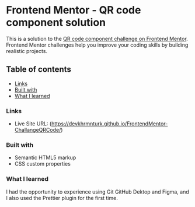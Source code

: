 # Frontend Mentor - QR code component solution

This is a solution to the [QR code component challenge on Frontend Mentor](https://www.frontendmentor.io/challenges/qr-code-component-iux_sIO_H). Frontend Mentor challenges help you improve your coding skills by building realistic projects. 

## Table of contents

- [Links](#links)
- [Built with](#built-with)
- [What I learned](#what-i-learned)

### Links

- Live Site URL: (https://devkhrmnturk.github.io/FrontendMentor-ChallangeQRCode/)

### Built with

- Semantic HTML5 markup
- CSS custom properties

### What I learned

I had the opportunity to experience using Git GitHub Dektop and Figma, and I also used the Prettier plugin for the first time.


